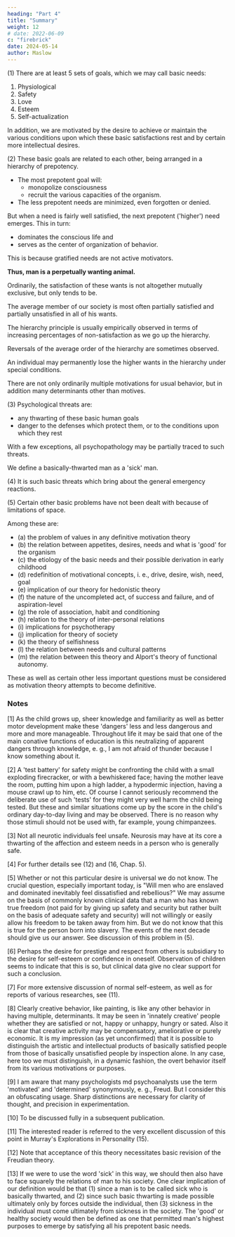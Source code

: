 ```yaml
---
heading: "Part 4"
title: "Summary"
weight: 12
# date: 2022-06-09
c: "firebrick"
date: 2024-05-14
author: Maslow
---
```



(1) There are at least 5 sets of goals, which we may call basic needs:

1. Physiological
2. Safety
3. Love
4. Esteem
5. Self-actualization

In addition, we are motivated by the desire to achieve or maintain the various conditions upon which these basic satisfactions rest and by certain more intellectual desires.

(2) These basic goals are related to each other, being arranged in a hierarchy of prepotency. 

- The most prepotent goal will:
  - monopolize consciousness 
  <!-- - tend of itself to organize the  -->
  - recruit the various capacities of the organism.
- The less prepotent needs are minimized, even forgotten or denied. 

But when a need is fairly well satisfied, the next prepotent ('higher') need emerges. This in turn:
- dominates the conscious life and
- serves as the center of organization of behavior.

This is because gratified needs are not active motivators.

**Thus, man is a perpetually wanting animal.** 

Ordinarily, the satisfaction of these wants is not altogether mutually exclusive, but only tends to be. 

The average member of our society is most often partially satisfied and partially unsatisfied in all of his wants.

The hierarchy principle is usually empirically observed in terms of increasing percentages of non-satisfaction as we go up the hierarchy. 

Reversals of the average order of the hierarchy are sometimes observed.

An individual may permanently lose the higher wants in the hierarchy under special conditions.

There are not only ordinarily multiple motivations for usual behavior, but in addition many determinants other than motives.

(3) Psychological threats are:
- any thwarting of these basic human goals
- danger to the defenses which protect them, or to the conditions upon which they rest

With a few exceptions, all psychopathology may be partially traced to such threats.

We define a basically-thwarted man as a 'sick' man.

(4) It is such basic threats which bring about the general emergency reactions.

(5) Certain other basic problems have not been dealt with because of limitations of space.

Among these are:
- (a) the problem of values in any definitive motivation theory
- (b) the relation between appetites, desires, needs and what is 'good' for the organism
- (c) the etiology of the basic needs and their possible derivation in early childhood
- (d) redefinition of motivational concepts, i. e., drive, desire, wish, need, goal
- (e) implication of our theory for hedonistic theory
- (f) the nature of the uncompleted act, of success and failure, and of aspiration-level
- (g) the role of association, habit and conditioning
- (h) relation to the theory of inter-personal relations
- (i) implications for psychotherapy
- (j) implication for theory of society
- (k) the theory of selfishness
- (l) the relation between needs and cultural patterns
- (m) the relation between this theory and Alport's theory of functional autonomy. 

These as well as certain other less important questions must be considered as motivation theory attempts to become definitive.


### Notes

[1] As the child grows up, sheer knowledge and familiarity as well as better motor development make these 'dangers' less and less dangerous and more and more manageable. Throughout life it may be said that one of the main conative functions of education is this neutralizing of apparent dangers through knowledge, e. g., I am not afraid of thunder because I know something about it.

[2] A 'test battery' for safety might be confronting the child with a small exploding firecracker, or with a bewhiskered face; having the mother leave the room, putting him upon a high ladder, a hypodermic injection, having a mouse crawl up to him, etc. Of course I cannot seriously recommend the deliberate use of such 'tests' for they might very well harm the child being tested. But these and similar situations come up by the score in the child's ordinary day-to-day living and may be observed. There is no reason why those stimuli should not be used with, far example, young chimpanzees.

[3] Not all neurotic individuals feel unsafe. Neurosis may have at its core a thwarting of the affection and esteem needs in a person who is generally safe.

[4] For further details see (12) and (16, Chap. 5).

[5] Whether or not this particular desire is universal we do not know. The crucial question, especially important today, is "Will men who are enslaved and dominated inevitably feel dissatisfied and rebellious?" We may assume on the basis of commonly known clinical data that a man who has known true freedom (not paid for by giving up safety and security but rather built on the basis of adequate safety and security) will not willingly or easily allow his freedom to be taken away from him. But we do not know that this is true for the person born into slavery. The events of the next decade should give us our answer. See discussion of this problem in (5).

[6] Perhaps the desire for prestige and respect from others is subsidiary to the desire for self-esteem or confidence in oneself. Observation of children seems to indicate that this is so, but clinical data give no clear support for such a conclusion.

[7] For more extensive discussion of normal self-esteem, as well as for reports of various researches, see (11).

[8] Clearly creative behavior, like painting, is like any other behavior in having multiple, determinants. It may be seen in 'innately creative' people whether they are satisfied or not, happy or unhappy, hungry or sated. Also it is clear that creative activity may be compensatory, ameliorative or purely economic. It is my impression (as yet unconfirmed) that it is possible to distinguish the artistic and intellectual products of basically satisfied people from those of basically unsatisfied people by inspection alone. In any case, here too we must distinguish, in a dynamic fashion, the overt behavior itself from its various motivations or purposes.

[9] I am aware that many psychologists md psychoanalysts use the term 'motivated' and 'determined' synonymously, e. g., Freud. But I consider this an obfuscating usage. Sharp distinctions are necessary for clarity of thought, and precision in experimentation.

[10] To be discussed fully in a subsequent publication.

[11] The interested reader is referred to the very excellent discussion of this point in Murray's Explorations in Personality (15).

[12] Note that acceptance of this theory necessitates basic revision of the Freudian theory.

[13] If we were to use the word 'sick' in this way, we should then also have to face squarely the relations of man to his society. One clear implication of our definition would be that (1) since a man is to be called sick who is basically thwarted, and (2) since such basic thwarting is made possible ultimately only by forces outside the individual, then (3) sickness in the individual must come ultimately from sickness in the society. The 'good' or healthy society would then be defined as one that permitted man's highest purposes to emerge by satisfying all his prepotent basic needs.
 

<!-- References

1. ADLER, A. Social interest. London: Faber & Faber, 1938.

2. CANNON, W. B. Wisdom of the body. New York: Norton, 1932.

3. FREUD, A. The ego and the mechanisms of defense. London: Hogarth, 1937.

4. FREUD, S. New introductory lectures on psychoanalysis. New York: Norton, 1933.

5. FROMM, E. Escape from freedom. New York: Farrar and Rinehart, 1941.

6. GOLDSTEIN, K. The organism. New York: American Book Co., 1939.

7. HORNEY, K. The neurotic personality of our time. New York: Norton, 1937.

8. KARDINER, A. The traumatic neuroses of war. New York: Hoeber, 1941.

9. LEVY, D. M.  Primary affect hunger. Amer. J. Psychiat., 1937, 94, 643-652.

10. MASLOW, A. H. Conflict, frustration, and the theory of threat. J. abnorm. (soc.) Psychol., 1943, 38, 81-86.

11. ----------. Dominance, personality and social behavior in women. J. soc. Psychol., 1939, 10, 3-39.

12. ----------. The dynamics of psychological security-insecurity. Character & Pers., 1942, 10, 331-344.

13. ----------. A preface to motivation theory. Psychosomatic Med., 1943, 5, 85-92.

14. ----------. & MITTLEMANN, B. Principles of abnormal psychology. New York: Harper & Bros., 1941.

15. MURRAY, H. A., et al. Explorations in Personality. New York: Oxford University Press, 1938.

16. PLANT, J. Personality and the cultural pattern. New York: Commonwealth Fund, 1937.

17. SHIRLEY, M. Children's adjustments to a strange situation. J. abrnorm. (soc.) Psychol., 1942, 37, 201-217.

18. TOLMAN, E. C. Purposive behavior in animals and men. New York: Century, 1932.

19. WERTHEIMER, M. Unpublished lectures at the New School for Social Research.

20. YOUNG, P. T. Motivation of behavior. New York: John Wiley & Sons, 1936.

21. ----------. The experimental analysis of appetite. Psychol. Bull., 1941, 38, 129-164.


 
 
 
  -->